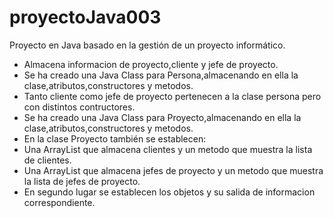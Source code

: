 # proyectoJava003
Proyecto en Java basado en la gestión de un proyecto informático.

 * Almacena informacion de proyecto,cliente y jefe de proyecto.
 * Se ha creado una Java Class para Persona,almacenando en ella la clase,atributos,constructores y metodos.
 * Tanto cliente como jefe de proyecto pertenecen a la clase persona pero con distintos contructores.
 * Se ha creado una Java Class para Proyecto,almacenando en ella la clase,atributos,constructores y metodos.
 * En la clase Proyecto también se establecen:
 * Una ArrayList que almacena clientes y un metodo que muestra la lista de clientes.
 * Una ArrayList que almacena jefes de proyecto  y un metodo que muestra la lista de jefes de proyecto.
 * En segundo lugar se establecen los objetos y su salida de informacion correspondiente.

